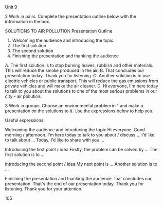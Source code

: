 Unit 9

2 Work in pairs. Complete the presentation outline below with the information in the box.

SOLUTIONS TO AIR POLLUTION
Presentation Outline
1. Welcoming the audience and introducing the topic
2. The first solution
3. The second solution
4. Finishing the presentation and thanking the audience

A. The first solution is to stop burning leaves, rubbish and other materials. This will reduce the smoke produced in the air.
B. That concludes our presentation today. Thank you for listening.
C. Another solution is to use electric vehicles or public transport. This will reduce the gas emissions from private vehicles and will make the air cleaner.
D. Hi everyone, I'm here today to talk to you about the solutions to one of the most serious problems in our city - air pollution.

3 Work in groups. Choose an environmental problem in 1 and make a presentation on the solutions to it. Use the expressions below to help you.

Useful expressions

Welcoming the audience and introducing the topic
Hi everyone.
Good morning / afternoon.
I'm here today to talk to you about / discuss ...
I'd like to talk about ...
Today, I'd like to share with you ...

Introducing the first point / idea
Firstly, the problem can be solved by ...
The first solution is to ...

Introducing the second point / idea
My next point is ...
Another solution is to ...

Finishing the presentation and thanking the audience
That concludes our presentation.
That's the end of our presentation today.
Thank you for listening.
Thank you for your attention.

105